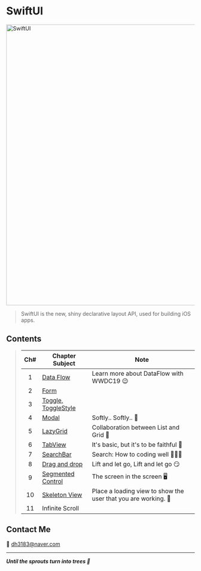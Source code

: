 # SwiftUI
<img width="750" alt="SwiftUI" src="https://user-images.githubusercontent.com/83414134/197437410-3d5e1bf6-17e0-423f-ae3a-0b4a423cd71a.png">

> SwiftUI is the new, shiny declarative layout API, used for building iOS apps.

## Contents
> |Ch#|Chapter Subject|Note|
> |:---:|---|---|
> |1|[Data Flow](https://github.com/dh3183/SwiftUI-Study/blob/main/documentation/Data%20Flow.md)|Learn more about DataFlow with WWDC19 😉|
> |2|[Form](https://github.com/dh3183/SwiftUI-Study/blob/main/documentation/Form.md)||
> |3|[Toggle, ToggleStyle]()||
> |4|[Modal](https://github.com/dh3183/SwiftUI-Study/blob/main/documentation/Modal.md)|Softly.. Softly.. 👀|
> |5|[LazyGrid](https://github.com/dh3183/SwiftUI-Study/blob/main/documentation/LazyGrid.md)|Collaboration between List and Grid 📐|
> |6|[TabView](https://github.com/dh3183/SwiftUI-Study/blob/main/documentation/TabView.md)|It's basic, but it's to be faithful 🙂|
> |7|[SearchBar](https://github.com/dh3183/SwiftUI-Study/blob/main/documentation/SearchBar.md)|Search: How to coding well 👨🏻‍💻|
> |8|[Drag and drop]()|Lift and let go, Lift and let go 😏|
> |9|[Segmented Control](https://github.com/dh3183/SwiftUI-Study/blob/main/documentation/Segmented%20Control.md)|The screen in the screen 🖥️|
> |10|[Skeleton View](https://github.com/dh3183/SwiftUI-Study/blob/main/documentation/Skeleton%20View.md)|Place a loading view to show the user that you are working. 📡|
> |11|Infinite Scroll||
>
## Contact Me
📧 dh3183@naver.com

***
***Until the sprouts turn into trees 🌱***

